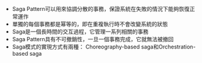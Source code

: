 

- Saga Pattern可以用來協調分散的事務，保證系統在失敗的情況下能夠恢復正常運作
- 單獨的每個事務都是幂等的，即在重複執行時不會改變系統的狀態
- Saga是一個長時間的交互過程，它管理一系列相關的事務
- Saga Pattern具有不可撤銷性，一旦一個事務完成，它就無法被撤回
- Saga模式的實現方式有兩種： Choreography-based saga和Orchestration-based saga